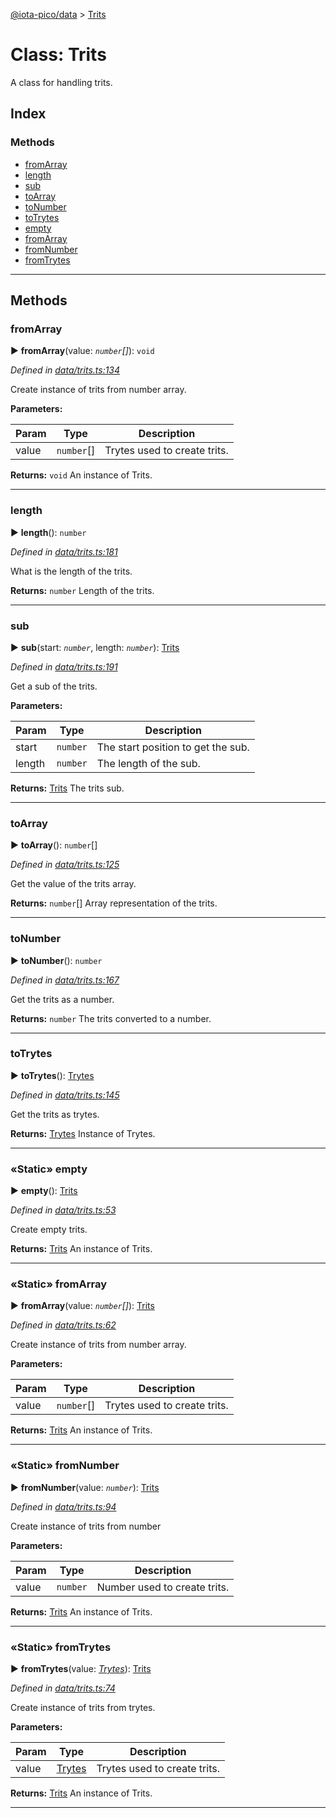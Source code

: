 [@iota-pico/data](../README.md) > [Trits](../classes/trits.md)



# Class: Trits


A class for handling trits.

## Index

### Methods

* [fromArray](trits.md#fromarray)
* [length](trits.md#length)
* [sub](trits.md#sub)
* [toArray](trits.md#toarray)
* [toNumber](trits.md#tonumber)
* [toTrytes](trits.md#totrytes)
* [empty](trits.md#empty)
* [fromArray](trits.md#fromarray-1)
* [fromNumber](trits.md#fromnumber)
* [fromTrytes](trits.md#fromtrytes)



---
## Methods
<a id="fromarray"></a>

###  fromArray

► **fromArray**(value: *`number`[]*): `void`



*Defined in [data/trits.ts:134](https://github.com/iotaeco/iota-pico-data/blob/706d60c/src/data/trits.ts#L134)*



Create instance of trits from number array.


**Parameters:**

| Param | Type | Description |
| ------ | ------ | ------ |
| value | `number`[]   |  Trytes used to create trits. |





**Returns:** `void`
An instance of Trits.






___

<a id="length"></a>

###  length

► **length**(): `number`



*Defined in [data/trits.ts:181](https://github.com/iotaeco/iota-pico-data/blob/706d60c/src/data/trits.ts#L181)*



What is the length of the trits.




**Returns:** `number`
Length of the trits.






___

<a id="sub"></a>

###  sub

► **sub**(start: *`number`*, length: *`number`*): [Trits](trits.md)



*Defined in [data/trits.ts:191](https://github.com/iotaeco/iota-pico-data/blob/706d60c/src/data/trits.ts#L191)*



Get a sub of the trits.


**Parameters:**

| Param | Type | Description |
| ------ | ------ | ------ |
| start | `number`   |  The start position to get the sub. |
| length | `number`   |  The length of the sub. |





**Returns:** [Trits](trits.md)
The trits sub.






___

<a id="toarray"></a>

###  toArray

► **toArray**(): `number`[]



*Defined in [data/trits.ts:125](https://github.com/iotaeco/iota-pico-data/blob/706d60c/src/data/trits.ts#L125)*



Get the value of the trits array.




**Returns:** `number`[]
Array representation of the trits.






___

<a id="tonumber"></a>

###  toNumber

► **toNumber**(): `number`



*Defined in [data/trits.ts:167](https://github.com/iotaeco/iota-pico-data/blob/706d60c/src/data/trits.ts#L167)*



Get the trits as a number.




**Returns:** `number`
The trits converted to a number.






___

<a id="totrytes"></a>

###  toTrytes

► **toTrytes**(): [Trytes](trytes.md)



*Defined in [data/trits.ts:145](https://github.com/iotaeco/iota-pico-data/blob/706d60c/src/data/trits.ts#L145)*



Get the trits as trytes.




**Returns:** [Trytes](trytes.md)
Instance of Trytes.






___

<a id="empty"></a>

### «Static» empty

► **empty**(): [Trits](trits.md)



*Defined in [data/trits.ts:53](https://github.com/iotaeco/iota-pico-data/blob/706d60c/src/data/trits.ts#L53)*



Create empty trits.




**Returns:** [Trits](trits.md)
An instance of Trits.






___

<a id="fromarray-1"></a>

### «Static» fromArray

► **fromArray**(value: *`number`[]*): [Trits](trits.md)



*Defined in [data/trits.ts:62](https://github.com/iotaeco/iota-pico-data/blob/706d60c/src/data/trits.ts#L62)*



Create instance of trits from number array.


**Parameters:**

| Param | Type | Description |
| ------ | ------ | ------ |
| value | `number`[]   |  Trytes used to create trits. |





**Returns:** [Trits](trits.md)
An instance of Trits.






___

<a id="fromnumber"></a>

### «Static» fromNumber

► **fromNumber**(value: *`number`*): [Trits](trits.md)



*Defined in [data/trits.ts:94](https://github.com/iotaeco/iota-pico-data/blob/706d60c/src/data/trits.ts#L94)*



Create instance of trits from number


**Parameters:**

| Param | Type | Description |
| ------ | ------ | ------ |
| value | `number`   |  Number used to create trits. |





**Returns:** [Trits](trits.md)
An instance of Trits.






___

<a id="fromtrytes"></a>

### «Static» fromTrytes

► **fromTrytes**(value: *[Trytes](trytes.md)*): [Trits](trits.md)



*Defined in [data/trits.ts:74](https://github.com/iotaeco/iota-pico-data/blob/706d60c/src/data/trits.ts#L74)*



Create instance of trits from trytes.


**Parameters:**

| Param | Type | Description |
| ------ | ------ | ------ |
| value | [Trytes](trytes.md)   |  Trytes used to create trits. |





**Returns:** [Trits](trits.md)
An instance of Trits.






___


